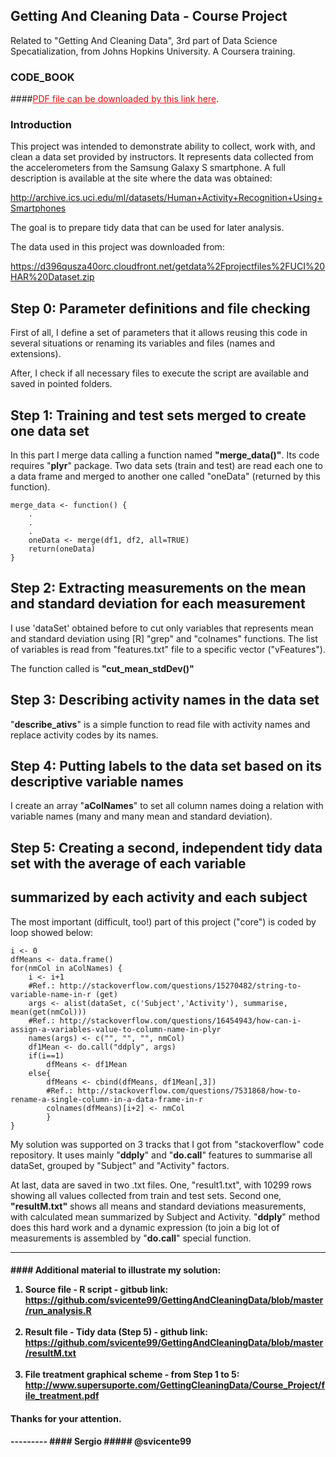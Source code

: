 <h2>Getting And Cleaning Data - Course Project</h2>

Related to "Getting And Cleaning Data", 3rd part of Data Science Specatialization, from Johns Hopkins University. A Coursera training.

### CODE_BOOK

####<a style='font-size::14pt;color:red' href="http://www.supersuporte.com/GettingCleaningData/Course_Project/CODE_BOOK.pdf" target="_blank">PDF file can be downloaded by this link here</a>.

### Introduction

This project was intended to demonstrate ability to collect, work with, 
and clean a data set provided by instructors. It represents data collected 
from the accelerometers from the Samsung Galaxy S smartphone. 
A full description is available at the site where the data was obtained: 

http://archive.ics.uci.edu/ml/datasets/Human+Activity+Recognition+Using+Smartphones 

The goal is to prepare tidy data that can be used for later analysis. 

The data used in this project was downloaded from: 

https://d396qusza40orc.cloudfront.net/getdata%2Fprojectfiles%2FUCI%20HAR%20Dataset.zip 

## Step 0: Parameter definitions and file checking

First of all, I define a set of parameters that it allows reusing this code in several
situations or renaming its variables and files (names and extensions). 

After, I check if all necessary files to execute the script are available and saved 
in pointed folders.  

## Step 1: Training and test sets merged to create one data set

In this part I merge data calling a function named <b>"merge_data()"</b>. Its code requires
"<b>plyr</b>" package. Two data sets (train and test) are read each one to a data frame and
merged to another one called "oneData" (returned by this function).

<!-- -->

    merge_data <- function() {
        .
		.
		.
		oneData <- merge(df1, df2, all=TRUE)
		return(oneData)
    }

## Step 2: Extracting measurements on the mean and standard deviation for each measurement

I use 'dataSet' obtained before to cut only variables that represents mean and standard
deviation using [R] "grep" and "colnames" functions. The list of variables is read from
"features.txt" file to a specific vector ("vFeatures"). 

The function called is <b>"cut_mean_stdDev()"</b>

## Step 3: Describing activity names in the data set

"<b>describe_ativs</b>" is a simple function to read file with activity names and replace
activity codes by its names.

## Step 4: Putting labels to the data set based on its descriptive variable names

I create an array "<b>aColNames</b>" to set all column names doing a relation with 
variable names (many and many mean and standard deviation).

## Step 5: Creating a second, independent tidy data set with the average of each variable 
##         summarized by each activity and each subject
		   
The most important (difficult, too!) part of this project ("core") is coded by loop
showed below:

<!-- -->

	i <- 0 
	dfMeans <- data.frame()
	for(nmCol in aColNames) {
		i <- i+1
		#Ref.: http://stackoverflow.com/questions/15270482/string-to-variable-name-in-r (get)
		args <- alist(dataSet, c('Subject','Activity'), summarise, mean(get(nmCol)))
		#Ref.: http://stackoverflow.com/questions/16454943/how-can-i-assign-a-variables-value-to-column-name-in-plyr
		names(args) <- c("", "", "", nmCol)
		df1Mean <- do.call("ddply", args)
		if(i==1)
			dfMeans <- df1Mean
		else{
			dfMeans <- cbind(dfMeans, df1Mean[,3])
			#Ref.: http://stackoverflow.com/questions/7531868/how-to-rename-a-single-column-in-a-data-frame-in-r
			colnames(dfMeans)[i+2] <- nmCol
			}
	}
  		   
My solution was supported on 3 tracks that I got from "stackoverflow" code repository.
It uses mainly "<b>ddply</b>" and "<b>do.call</b>" features to summarise all dataSet, 
grouped by "Subject" and "Activity" factors.   

At last, data are saved in two .txt files. One, "result1.txt", with 10299 rows showing
all values collected from train and test sets. Second one, <b>"resultM.txt"</b> shows all means
and standard deviations measurements, with calculated mean summarized by Subject and
Activity. "<b>ddply</b>" method does this hard work and a dynamic expression (to join a big lot
of measurements is assembled by "<b>do.call</b>" special function.

<hr>

<h4>
#### Additional material to illustrate my solution:

1. Source file - R script - gitbub link:<br>
https://github.com/svicente99/GettingAndCleaningData/blob/master/run_analysis.R
<br><br>
2. Result file - Tidy data (Step 5) - github link:<br>
https://github.com/svicente99/GettingAndCleaningData/blob/master/resultM.txt
<br><br>
3. File treatment graphical scheme - from Step 1 to 5:<br>
http://www.supersuporte.com/GettingCleaningData/Course_Project/file_treatment.pdf
</h4>

<h4>Thanks for your attention.<h4>
---------
#### Sergio
##### @svicente99		   
